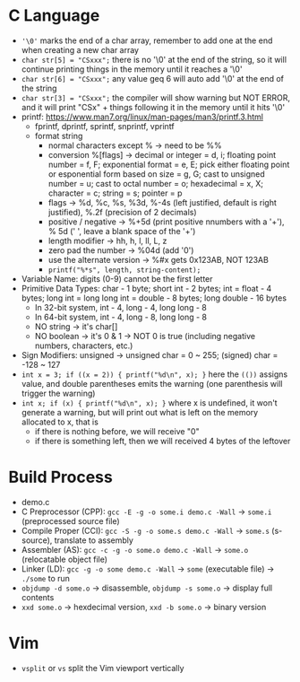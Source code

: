 # C Language
* ```'\0'``` marks the end of a char array, remember to add one at the end when creating a new char array
* ```char str[5] = "CSxxx";``` there is no '\0' at the end of the string, so it will continue printing things in the memory until it reaches a '\0'
* ```char str[6] = "CSxxx";``` any value geq 6 will auto add '\0' at the end of the string
* ```char str[3] = "CSxxx";``` the compiler will show warning but NOT ERROR, and it will print "CSx" + things following it in the memory until it hits '\0'
* printf: https://www.man7.org/linux/man-pages/man3/printf.3.html
  * fprintf, dprintf, sprintf, snprintf, vprintf
  * format string
    * normal characters except % -> need to be %%
    * conversion %[flags] -> decimal or integer = d, i; floating point number = f, F; exponential format = e, E; pick either floating point or esponential form based on size = g, G; cast to unsigned number = u; cast to octal number = o; hexadecimal = x, X; character = c; string = s; pointer = p
    * flags -> %d, %c, %s, %3d, %-4s (left justified, default is right justified), %.2f (precision of 2 decimals)
    * positive / negative -> %+5d (print positive nnumbers with a '+'), % 5d (' ', leave a blank space of the '+')
    * length modifier -> hh, h, l, ll, L, z
    * zero pad the number -> %04d (add '0')
    * use the alternate version -> %#x gets 0x123AB, NOT 123AB
    * ```printf("%*s", length, string-content);```
* Variable Name: digits (0-9) cannot be the first letter
* Primitive Data Types: char - 1 byte; short int - 2 bytes; int = float - 4 bytes; long int = long long int = double - 8 bytes; long double - 16 bytes
  * In 32-bit system, int - 4, long - 4, long long - 8
  * In 64-bit system, int - 4, long - 8, long long - 8
  * NO string -> it's char[]
  * NO boolean -> it's 0 & 1 -> NOT 0 is true (including negative numbers, characters, etc.)
* Sign Modifiers: unsigned -> unsigned char = 0 ~ 255; (signed) char = -128 ~ 127
* ```int x = 3; if ((x = 2)) { printf("%d\n", x); }``` here the ```(())``` assigns value, and double parentheses emits the warning (one parenthesis will trigger the warning)
* ```int x; if (x) { printf("%d\n", x); }``` where x is undefined, it won't generate a warning, but will print out what is left on the memory allocated to x, that is
  * if there is nothing before, we will receive "0"
  * if there is something left, then we will received 4 bytes of the leftover

# Build Process  
* demo.c
* C Preprocessor (CPP): ```gcc -E -g -o some.i demo.c -Wall``` -> ```some.i``` (preprocessed source file)
* Compile Proper (CCI): ```gcc -S -g -o some.s demo.c -Wall``` -> ```some.s``` (s-source), translate to assembly
* Assembler (AS): ```gcc -c -g -o some.o demo.c -Wall``` -> ```some.o``` (relocatable object file)
* Linker (LD): ```gcc -g -o some demo.c -Wall``` -> ```some``` (executable file) -> ```./some``` to run
* ```objdump -d some.o``` -> disassemble, ```objdump -s some.o``` -> display full contents
* ```xxd some.o``` -> hexdecimal version, ```xxd -b some.o``` -> binary version

# Vim
* ```vsplit``` or ```vs``` split the Vim viewport vertically
